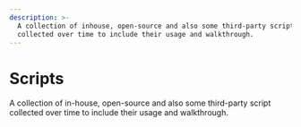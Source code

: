 ```yaml
---
description: >-
  A collection of inhouse, open-source and also some third-party script
  collected over time to include their usage and walkthrough.
---
```


# Scripts

A collection of in-house, open-source and also some third-party script collected over time to include their usage and walkthrough.

